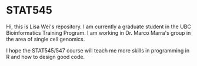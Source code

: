 # STAT545

Hi, this is Lisa Wei's repository. I am currently a graduate student in the UBC Bioinformatics Training Program. I am working in Dr. Marco Marra's group in the area of single cell genomics. 

I hope the STAT545/547 course will teach me more skills in programming in R and how to design good code.